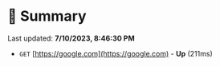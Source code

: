 # 📖 Summary
Last updated: **7/10/2023, 8:46:30 PM**

- `GET` [https://google.com](https://google.com) - **Up** (211ms)
